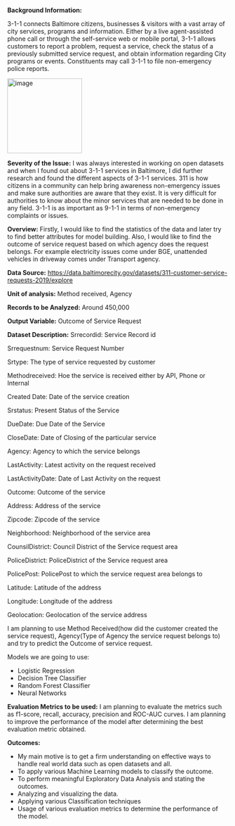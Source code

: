 **Background Information:**

3-1-1 connects Baltimore citizens, businesses & visitors with a vast array of city services, programs and information.  Either by a live agent-assisted phone call or through the self-service web or mobile portal, 3-1-1 allows customers to report a problem, request a service, check the status of a previously submitted service request, and obtain information regarding City programs or events. Constituents may call 3-1-1 to file non-emergency police reports.

<img width="170" alt="image" src="https://user-images.githubusercontent.com/91503635/172508351-4f033f43-de43-4408-9d81-ecbbbe3e1b26.png">

**Severity of the Issue:**
I was always interested in working on open datasets and when I found out about 3-1-1 services in Baltimore, I did further research and found the different aspects of 3-1-1 services. 311 is how citizens in a community can help bring awareness non-emergency issues and make sure authorities are aware that they exist. It is very difficult for authorities to know about the minor services that are needed to be done in any field. 3-1-1 is as important as 9-1-1 in terms of non-emergency complaints or issues. 

**Overview:** 
Firstly, I would like to find the statistics of the data and later try to find better attributes for model building. Also, I would like to find the outcome of service request based on which agency does the request belongs. For example electricity issues come under BGE, unattended vehicles in driveway comes under Transport agency. 

**Data Source:** https://data.baltimorecity.gov/datasets/311-customer-service-requests-2019/explore 

**Unit of analysis:** Method received, Agency 

**Records to be Analyzed:** Around 450,000 

**Output Variable:** Outcome of Service Request

**Dataset Description:** 
Srrecordid: Service Record id

Srrequestnum: Service Request Number

Srtype: The type of service requested by customer

Methodreceived: Hoe the service is received either by API, Phone or Internal

Created Date: Date of the service creation

Srstatus: Present Status of the Service

DueDate: Due Date of the Service

CloseDate: Date of Closing of the particular service

Agency: Agency to which the service belongs

LastActivity: Latest activity on the request received

LastActivityDate: Date of Last Activity on the request

Outcome: Outcome of the service

Address: Address of the service

Zipcode: Zipcode of the service

Neighborhood: Neighborhood of the service area

CounsilDistrict: Council District of the Service request area

PoliceDistrict: PoliceDistrict of the Service request area

PolicePost: PolicePost to which the service request area belongs to

Latitude: Latitude of the address

Longitude: Longitude of the address

Geolocation: Geolocation of the service address

I am planning to use Method Received(how did the customer created the service request), Agency(Type of Agency the service request belongs to) and try to predict the Outcome of service request. 

Models we are going to use:
- Logistic Regression
- Decision Tree Classifier
- Random Forest Classifier
- Neural Networks

**Evaluation Metrics to be used:** 
I am planning to evaluate the metrics such as f1-score, recall, accuracy, precision and ROC-AUC curves. I am planning to improve the performance of the model after determining the best evaluation metric obtained. 

**Outcomes:** 

-	My main motive is to get a firm understanding on effective ways to handle real world data such as open datasets and all. 
-	To apply various Machine Learning models to classify the outcome.
-	To perform meaningful Exploratory Data Analysis and stating the outcomes.
-	Analyzing and visualizing the data.
-	Applying various Classification techniques
-	Usage of various evaluation metrics to determine the performance of the model. 

